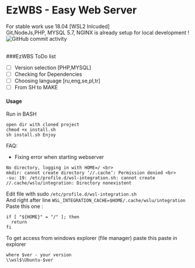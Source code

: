 # EzWBS - Easy Web Server
For stable work use 18.04 [WSL2 Inlcuded]
<br>
Git,NodeJs,PHP, MYSQL 5.7, NGINX is already setup for local development ! 
<br>
![GitHub commit activity](https://img.shields.io/github/commit-activity/y/idevmans/EzWBS)

<br>
###EzWBS ToDo list

- [ ] Version selection [PHP,MYSQL]
- [ ] Checking for Dependencies
- [ ] Choosing language [ru,eng,se,pl,tr]
- [ ] From SH to MAKE

#### Usage
Run in BASH
<br>
```git clone https://github.com/idevmans/EzWBS.git
open dir with cloned project
chmod +x install.sh
sh install.sh Enjoy
```

FAQ:
- Fixing error when starting webserver <br>
```
No directory, logging in with HOME=/ <br>
mkdir: cannot create directory ‘//.cache’: Permission denied <br>
-su: 19: /etc/profile.d/wsl-integration.sh: cannot create //.cache/wslu/integration: Directory nonexistent
```

Edit file with sudo `/etc/profile.d/wsl-integration.sh` <br>
And right after line `WSL_INTEGRATION_CACHE=$HOME/.cache/wslu/integration`<br>
Paste this one :<br>
```
if [ "${HOME}" = "/" ]; then
  return
fi
```
To get access from windows explorer (file manager) paste this paste in explorer <br>
```
where $ver - your version
\\wsl$\Ubuntu-$ver
```

